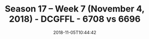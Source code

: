 ---
title: Season 17 – Week 7 (November 4, 2018) - DCGFFL - 6708 vs 6696
teams_score:
- team: 6708
  score:
- team: 6696
  score: 20
mvp: P. Shilo (White), B. Hunt (Navy)
game-ball: B. Burnheimer (White), C. Gillyard (Navy)
season: 17
week: 7
date: '2018-11-05T10:44:42'
pageid: season-17-week-7-november-4-2018-6708-vs-6696
---
